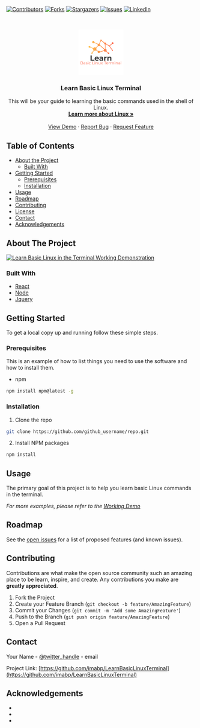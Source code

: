 <!--
*** Thanks for checking out this README Template. If you have a suggestion that would
*** make this better, please fork the repo and create a pull request or simply open
*** an issue with the tag "enhancement".
*** Thanks again! Now go create something AMAZING! :D
***
***
***
*** To avoid retyping too much info. Do a search and replace for the following:
*** github_username, repo, twitter_handle, email
-->

<!-- PROJECT SHIELDS -->
<!--
*** I'm using markdown "reference style" links for readability.
*** Reference links are enclosed in brackets [ ] instead of parentheses ( ).
*** See the bottom of this document for the declaration of the reference variables
*** for contributors-url, forks-url, etc. This is an optional, concise syntax you may use.
*** https://www.markdownguide.org/basic-syntax/#reference-style-links
-->

[![Contributors][contributors-shield]][contributors-url]
[![Forks][forks-shield]][forks-url]
[![Stargazers][stars-shield]][stars-url]
[![Issues][issues-shield]][issues-url]
[![LinkedIn][linkedin-shield]][linkedin-url]

<!-- PROJECT LOGO -->
<br />
<p align="center">
  <a href="https://github.com/imabp/LearnBasicLinuxTerminal">
    <img src="linuxlogo.png" alt="Logo" width="120" height="120">
  </a>

  <h3 align="center">Learn Basic Linux Terminal</h3>

  <p align="center">
    This will be your guide to learning the basic commands used in the shell of Linux.
    <br />
    <a href="https://www.linux.com/what-is-linux/"><strong>Learn more about Linux »</strong></a>
    <br />
    <br />
    <a href="https://github.com/imabp/LearnBasicLinuxTerminal">View Demo</a>
    ·
    <a href="https://github.com/imabp/LearnBasicLinuxTerminal/issues">Report Bug</a>
    ·
    <a href="https://github.com/imabp/LearnBasicLinuxTerminal/issues">Request Feature</a>
  </p>
</p>

<!-- TABLE OF CONTENTS -->

## Table of Contents

- [About the Project](#about-the-project)
  - [Built With](#built-with)
- [Getting Started](#getting-started)
  - [Prerequisites](#prerequisites)
  - [Installation](#installation)
- [Usage](#usage)
- [Roadmap](#roadmap)
- [Contributing](#contributing)
- [License](#license)
- [Contact](#contact)
- [Acknowledgements](#acknowledgements)

<!-- ABOUT THE PROJECT -->

## About The Project

[![Learn Basic Linux in the Terminal Working Demonstration][product-screenshot]](https://example.com)

<!-- Here's a blank template to get started:
**To avoid retyping too much info. Do a search and replace with your text editor for the following:**
`github_username`, `repo`, `twitter_handle`, `email` -->

### Built With

- [React](https://reactjs.org/)
- [Node](https://nodejs.org/en/)
- [Jquery](https://jquery.com/)

<!-- GETTING STARTED -->

## Getting Started

To get a local copy up and running follow these simple steps.

### Prerequisites

This is an example of how to list things you need to use the software and how to install them.

- npm

```sh
npm install npm@latest -g
```

### Installation

1. Clone the repo

```sh
git clone https://github.com/github_username/repo.git
```

2. Install NPM packages

```sh
npm install
```

<!-- USAGE EXAMPLES -->

## Usage

The primary goal of this project is to help you learn basic Linux commands in the terminal.

_For more examples, please refer to the [Working Demo](https://example.com)_

<!-- ROADMAP -->

## Roadmap

See the [open issues](https://github.com/imabp/LearnBasicLinuxTerminal/issues) for a list of proposed features (and known issues).

<!-- CONTRIBUTING -->

## Contributing

Contributions are what make the open source community such an amazing place to be learn, inspire, and create. Any contributions you make are **greatly appreciated**.

1. Fork the Project
2. Create your Feature Branch (`git checkout -b feature/AmazingFeature`)
3. Commit your Changes (`git commit -m 'Add some AmazingFeature'`)
4. Push to the Branch (`git push origin feature/AmazingFeature`)
5. Open a Pull Request

<!-- CONTACT -->

## Contact

Your Name - [@twitter_handle](https://twitter.com/twitter_handle) - email

Project Link: [https://github.com/imabp/LearnBasicLinuxTerminal](https://github.com/imabp/LearnBasicLinuxTerminal)

<!-- ACKNOWLEDGEMENTS -->

## Acknowledgements

- []()
- []()
- []()

<!-- MARKDOWN LINKS & IMAGES -->
<!-- https://www.markdownguide.org/basic-syntax/#reference-style-links -->

[contributors-shield]: https://img.shields.io/github/contributors/imabp/LearnBasicLinuxTerminal.svg?style=flat-square
[contributors-url]: https://github.com/imabp/LearnBasicLinuxTerminal/graphs/contributors
[forks-shield]: https://img.shields.io/github/forks/imabp/LearnBasicLinuxTerminal.svg?style=flat-square
[forks-url]: https://github.com/imabp/LearnBasicLinuxTerminal/network/members
[stars-shield]: https://img.shields.io/github/stars/imabp/LearnBasicLinuxTerminal.svg?style=flat-square
[stars-url]: https://github.com/imabp/LearnBasicLinuxTerminal/stargazers
[issues-shield]: https://img.shields.io/github/issues/othneildrew/Best-README-Template.svg?style=flat-square
[issues-url]: https://github.com/imabp/LearnBasicLinuxTerminal/issues
[linkedin-shield]: https://img.shields.io/badge/-LinkedIn-black.svg?style=flat-square&logo=linkedin&colorB=555
[linkedin-url]: https://linkedin.com/
[product-screenshot]: images/screenshot.png
